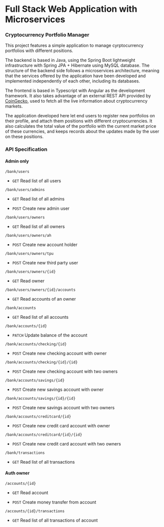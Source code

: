# Full Stack Web Application with Microservices
### Cryptocurrency Portfolio Manager

This project features a simple application to manage cyrptocurrency portfolios with different positions.

The backend is based in Java, using the Spring Boot lightweight infrastructure with Spring JPA + Hibernate using MySQL database. The structure of the backend side follows a microservices architecture, meaning that the services offered by the application have been developed and implemented independently of each other, including its databases.

The frontend is based in Typescript with Angular as the development framework.
It also takes advantage of an external REST API provided by [CoinGecko](https://www.coingecko.com/es/api), used to fetch all the live information about cryptocurrency markets.

The application developed here let end users to register new portfolios on their profile, and attach them positions with different cryptocurrencies. It also calculates the total value
of the portfolio with the current market price of these currencies, and keeps records about the updates made by the user on these positions.

 
### API Specification
 
#### Admin only
```
/bank/users
```
 - `GET` Read list of all users
``` 
/bank/users/admins
```
 - `GET` Read list of all admins

 - `POST` Create new admin user 
```
/bank/users/owners
```
 - `GET` Read list of all owners
 ```
/bank/users/owners/ah
``` 
 - `POST` Create new account holder
```
/bank/users/owners/tpu
``` 
 - `POST` Create new third party user
 ```
/bank/users/owners/{id}
``` 
 - `GET` Read owner
 ```
/bank/users/owners/{id}/accounts
``` 
 - `GET` Read accounts of an owner
 ```
/bank/accounts
``` 
 - `GET` Read list of all accounts
 ```
/bank/accounts/{id}
 ``` 
 - `PATCH` Update balance of the account
 ```
/bank/accounts/checking/{id}
 ``` 
 - `POST` Create new checking account with owner
 ```
/bank/accounts/checking/{id}/{id}
 ``` 
 - `POST` Create new checking account with two owners
 ```
/bank/accounts/savings/{id}
 ``` 
 - `POST` Create new savings account with owner
 ```
 /bank/accounts/savings/{id}/{id}
 ```
 - `POST` Create new savings account with two owners
 ```
 /bank/accounts/creditcard/{id}
 ```
 - `POST` Create new credit card account with owner
 ```
 /bank/accounts/creditcard/{id}/{id}
 ```
 - `POST` Create new credit card account with two owners
 ```
 /bank/transactions
 ```
 - `GET`  Read list of all transactions
 
#### Auth owner
 ``` 
 /accounts/{id}
 ``` 
 - `GET`  Read account

 - `POST` Create money transfer from account
 ```
 /accounts/{id}/transactions
 ```
 - `GET`  Read list of all transactions of account